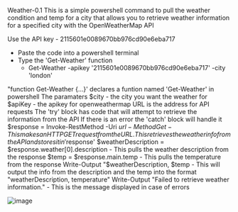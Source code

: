 Weather-0.1
This is a simple powershell command to pull the weather condition and temp for a city that allows you to retrieve weather information for a specified city with the OpenWeatherMap API

Use the API key - 2115601e0089670bb976cd90e6eba717

  - Paste the code into a powershell terminal
  - Type the 'Get-Weather' function
      - Get-Weather -apikey '2115601e0089670bb976cd90e6eba717' -city 'london'

"function Get-Weather {...}' declares a funtion named 'Get-Weather' in powershell
The paramaters 
  $city - the city you want the weather for
  $apiKey - the apikey for openweathermap
URL is the address for API requests
The 'try' block has code that will attempt to retrieve the information from the API
  If there is an error the 'catch' block will handle it
  $response = Invoke-RestMethod -Uri $url -Method Get - This makes an HTTP GET request from the URL. This retrieves the weather info from the API and stores it in '$response'
  $weatherDescription = $response.weather[0].description - This pulls the weather description from the response
  $temp = $response.main.temp - This pulls the temperature from the response
  Write-Output "$weatherDescription, $temp - This will output the info from the description and the temp into the format "weatherDescription, temperature"
  Write-Output "Failed to retrieve weather information." - This is the message displayed in case of errors

  ![image](https://github.com/Gi1es/Rewst-Project--Weather/assets/162375031/eac911a5-e329-478c-bc5a-0fb18422fa7f)
